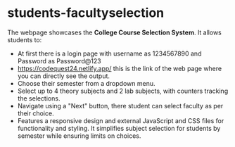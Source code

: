 # students-facultyselection
The webpage showcases the **College Course Selection System**. It allows students to:
- At first there is a login page with username as 1234567890 and Password as Password@123
- https://codequest24.netlify.app/ this is the link of the web page where you can directly see the output.
- Choose their semester from a dropdown menu.
- Select up to 4 theory subjects and 2 lab subjects, with counters tracking the selections.
- Navigate using a "Next" button, there student can select faculty as per their choice.
- Features a responsive design and external JavaScript and CSS files for functionality and styling.
It simplifies subject selection for students by semester while ensuring limits on choices.
